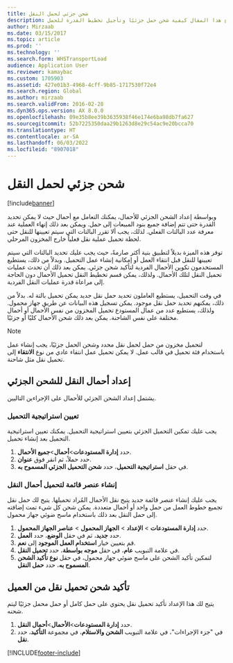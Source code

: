 ```yaml
---
title: شحن جزئي لحمل النقل
description: يشرح هذا المقال كيفية شحن حمل جزئيًا وتأجيل تخطيط القدرة للحمل.
author: Mirzaab
ms.date: 03/15/2017
ms.topic: article
ms.prod: ''
ms.technology: ''
ms.search.form: WHSTransportLoad
audience: Application User
ms.reviewer: kamaybac
ms.custom: 1705903
ms.assetid: 427e01b3-4968-4cff-9b85-1717530f72e4
ms.search.region: Global
ms.author: mirzaab
ms.search.validFrom: 2016-02-28
ms.dyn365.ops.version: AX 8.0.0
ms.openlocfilehash: 09e35b8ee39b3635938f46e174e6ba98db7fa627
ms.sourcegitcommit: 52b7225350daa29b1263d8e29c54ac9e20bcca70
ms.translationtype: HT
ms.contentlocale: ar-SA
ms.lasthandoff: 06/03/2022
ms.locfileid: "8907018"
---
```

# <a name="partial-shipment-of-a-transport-load"></a>شحن جزئي لحمل النقل

[!include[banner](../includes/banner.md)]

وبواسطة إعداد الشحن الجزئي للأحمال، يمكنك التعامل مع أحمال حيث لا يمكن تحديد القدرة حتى تتم إضافة جميع بنود المبيعات إلى حمل. ويمكن بعد ذلك إنهاء العملية عند معرفة عدد البالتات الفعلي. لذلك، يجب ألا تقرر البالتات التي سيتم تعيينها للنقل حتى لحظة تحميل عملية نقل فعلياً خارج المخزون المرحلي.

توفر هذه الميزة بديلاً لتطبيق بنية أكثر صارمةً، حيث يجب عليك تحديد البالتات التي سيتم تعيينها للنقل قبل انتقاء العمل أو إمكانية إنشاء عمل التحميل. وبدلاً من ذلك، يستطيع المستخدمون تكوين الأحمال الفردية لتأكيد شحن جزئي. يمكن بعد ذلك أن تحدث عمليات تحميل النقل لتلك الأحمال. ولذلك، يمكن قسم تخطيط النقل تحميل الأحمال دون الحاجة إلى مراعاة قدرة عمليات النقل الفردية.

في وقت التحميل، يستطيع العاملون تحديد حمل نقل جديد يمكن تحميل بالتة له. بدلاً من ذلك، يمكنهم تحديد حمل نقل موجود. يمكن تسجيل هذه البيانات عن طريق جهاز محمول. ولذلك، يستطيع عدد من عمال المستودع تحميل المخزون من نفس الأحمال أو أحمال مختلفة على نفس الشاحنة. يمكن بعد ذلك شحن الأحمال كليًا أو جزئيًا.

> [!NOTE] 
> لتحميل مخزون من حمل لحمل نقل محدد وشحن الحمل جزئيًا، يجب إنشاء عمل باستخدام فئة تحميل في قالب عمل. لا يمكن تحميل عمل انتقاء عادي من نوع **الانتقاء** إلى تحميل نقل مثل شاحنة.

## <a name="set-up-transport-loads-for-partial-shipment"></a>إعداد أحمال النقل للشحن الجزئي

يشتمل إعداد الشحن الجزئي للأحمال على الإجراءين التاليين.

### <a name="set-the-loading-strategy"></a>تعيين استراتيجية التحميل

يجب عليك تمكين التحميل الجزئي بتعيين استراتيجية التحميل. يمكنك تعيين استراتيجية التحميل بعد إنشاء تحميل.

1. حدد **إدارة المستودعات**\>**أحمال**\>**جميع الأحمال**.
2. حدد حملاً، ثم انقر فوق **عنوان**.
3. في حقل **استراتيجية التحميل**، حدد **شحن التحميل الجزئي المسموح به**.

### <a name="create-a-menu-item-for-loading-of-transport-loads"></a>إنشاء عنصر قائمة لتحميل أحمال النقل

يجب عليك إنشاء عنصر قائمة جديد يتيح نقل الأحمال المُراد تحميلها. يتيح لك حمل نقل تجميع خطوط العمل من حمل واحد أو أحمال متعددة. يمكن شحن كل شيء تمت إضافته إلى حمل النقل بعد ذلك باستخدام ماسح ضوئي جهاز محمول.

1. حدد **إدارة المستودعات** \> **الإعداد** \> **الجهاز المحمول** \> **عناصر الجهاز المحمول**.
2. حدد **جديد**، ثم في حقل **الوضع**، حدد **العمل**.
3. قم بتعيين خيار **استخدام العمل الموجود** إلى **نعم**.
4. في علامة التبويب **عام**، في حقل **موجه بواسطة**، حدد **تحميل النقل**.
5. لتمكين تأكيد الشحن على ماسح ضوئي جهاز محمول، في حقل **نوع تأكيد الشحن المسموح به**، حدد **حمل النقل**.

## <a name="confirm-shipment-of-a-transport-load-from-the-client"></a>تأكيد شحن تحميل نقل من العميل

يتيح لك هذا الإعداد تأكيد تحميل نقل يحتوي على حمل كامل أو حمل محمل جزئيًا ليتم شحنه.

1. حدد **إدارة المستودعات**\>**الأحمال**\>**أحمال النقل**.
2. في "جزء الإجراءات"، في علامة التبويب **الشحن والاستلام‬**، في مجموعة **التأكيد**، حدد **نقل**.


[!INCLUDE[footer-include](../../includes/footer-banner.md)]